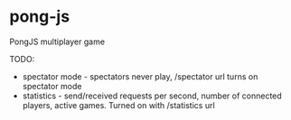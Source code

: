 pong-js
=======

PongJS multiplayer game

TODO:
- spectator mode - spectators never play, /spectator url turns on spectator mode
- statistics - send/received requests per second, number of connected players, active games. Turned on with /statistics url